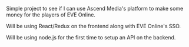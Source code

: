 Simple project to see if I can use Ascend Media's platform to make some money for the players of EVE Online.

Will be using React/Redux on the frontend along with EVE Online's SSO.

Will be using node.js for the first time to setup an API on the backend.
